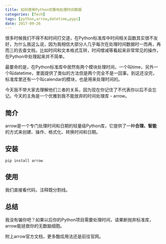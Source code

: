 ```yaml
---
title: 如何使用Python优雅地处理时间数据
categories: [Tech]
tags: [python,arrow,datetime,pypi]
date: 2017-09-26
---
```


很多时候我们不得不和时间打交道，在Python标准库中时间相关函数其实很不友好，为什么我这么说，因为我相信大部分人几乎每次在处理时间数据时一而再，再而三的去查文档，比如时间和文本格式互转，时间增减等看起来非常常见的操作，在Python中处理起来并不简单。

最要命的是，在Python标准库中居然有两个模块处理时间，一个叫time，另外一个叫datetime，里面提供了类似的方法但是两个完全不是一回事。到这还没完，标准库里还有一个叫calendar的模块，也是用来处理时间的。

今天我不带大家去理解他们三者的关系，因为现在你记住了不代表你以后不会忘记。今天的主角是一个优雅到我不能放弃的时间处理库 - arrow。

## 简介

arrow是一个专门处理时间和日期的轻量级Python库，它提供了一种**合理、智能**的方式来创建、操作、格式化、转换时间和日期。

## 安装

```shell
pip install arrow
```

## 使用

我们直接看代码，注释既分割线。

## 总结

我没有骗你吧？如果以后你的Python项目需要处理时间，请果断抛弃标准库，arrow能拯救你的无数脑细胞。

附上arrow官方文档，更多酷炫用法还是前往官网。
